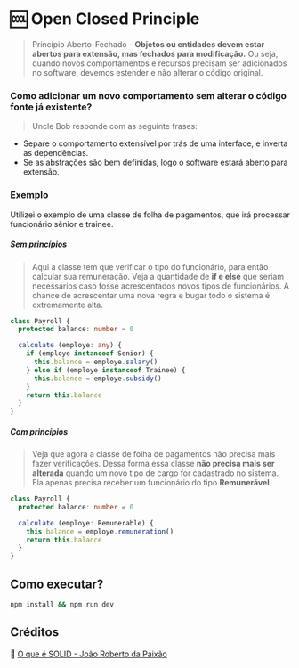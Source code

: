 # :cool: Open Closed Principle
> Princípio Aberto-Fechado - **Objetos ou entidades devem estar abertos para extensão, mas fechados para modificação.** Ou seja, quando novos comportamentos e recursos precisam ser adicionados no software, devemos estender e não alterar o código original.

### Como adicionar um novo comportamento sem alterar o código fonte já existente?
> Uncle Bob responde com as seguinte frases:
* Separe o comportamento extensível por trás de uma interface, e inverta as dependências.
* Se as abstrações são bem definidas, logo o software estará aberto para extensão.

### Exemplo
Utilizei o exemplo de uma classe de folha de pagamentos, que irá processar funcionário sênior e trainee.
##### Sem princípios
> Aqui a classe tem que verificar o tipo do funcionário, para então calcular sua remuneração. Veja a quantidade de **if e else** que seriam necessários caso fosse acrescentados novos tipos de funcionários. A chance de acrescentar uma nova regra e bugar todo o sistema é extremamente alta.
```typescript
class Payroll {
  protected balance: number = 0

  calculate (employe: any) {
    if (employe instanceof Senior) {
      this.balance = employe.salary()
    } else if (employe instanceof Trainee) {
      this.balance = employe.subsidy()
    }
    return this.balance
  }
}
```

##### Com princípios
> Veja que agora a classe de folha de pagamentos não precisa mais fazer verificações. Dessa forma essa classe **não precisa mais ser alterada** quando um novo tipo de cargo for cadastrado no sistema. Ela apenas precisa receber um funcionário do tipo **Remunerável**.
```typescript
class Payroll {
  protected balance: number = 0

  calculate (employe: Remunerable) {
    this.balance = employe.remuneration()
    return this.balance
  }
}
```

## Como executar?
```bash
npm install && npm run dev
```

## Créditos
:link: [O que é SOLID - João Roberto da Paixão](https://medium.com/desenvolvendo-com-paixao/o-que-%C3%A9-solid-o-guia-completo-para-voc%C3%AA-entender-os-5-princ%C3%ADpios-da-poo-2b937b3fc530)